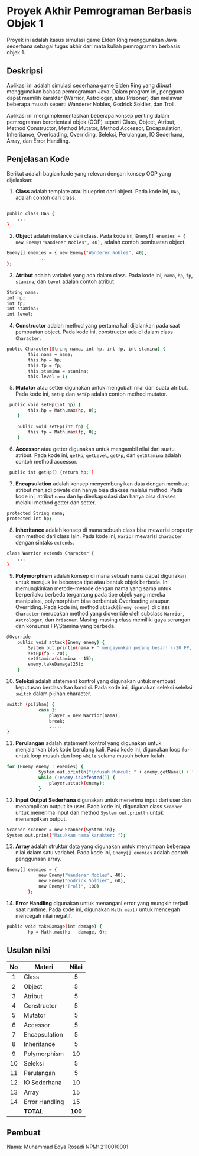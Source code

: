 # Proyek Akhir Pemrograman Berbasis Objek 1

Proyek ini adalah kasus simulasi game Elden Ring menggunakan Java sederhana sebagai tugas akhir dari mata kuliah pemrograman berbasis objek 1.

## Deskripsi

Aplikasi ini adalah simulasi sederhana game Elden Ring yang dibuat menggunakan bahasa pemrograman Java. Dalam program ini, pengguna dapat memilih karakter (Warrior, Astrologer, atau Prisoner) dan melawan beberapa musuh seperti Wanderer Nobles, Godrick Soldier, dan Troll.

Aplikasi ini mengimplementasikan beberapa konsep penting dalam pemrograman berorientasi objek (OOP) seperti Class, Object, Atribut, Method Constructor, Method Mutator, Method Accessor, Encapsulation, Inheritance, Overloading, Overriding, Seleksi, Perulangan, IO Sederhana, Array, dan Error Handling.

## Penjelasan Kode

Berikut adalah bagian kode yang relevan dengan konsep OOP yang dijelaskan:

1. **Class** adalah template atau blueprint dari object. Pada kode ini, `UAS`, adalah contoh dari class.

```bash

public class UAS {
    ...
}
```

2. **Object** adalah instance dari class. Pada kode ini, `Enemy[] enemies = { new Enemy("Wanderer Nobles", 40),` adalah contoh pembuatan object.

```bash
Enemy[] enemies = { new Enemy("Wanderer Nobles", 40),
            ...
};
```

3. **Atribut** adalah variabel yang ada dalam class. Pada kode ini, `nama`, `hp`, `fp`, `stamina`, dan `level` adalah contoh atribut.

```bash
String nama;
int hp;
int fp;
int stamina;
int level;
```

4. **Constructor** adalah method yang pertama kali dijalankan pada saat pembuatan object. Pada kode ini, constructor ada di dalam class `Character`.

```bash
public Character(String nama, int hp, int fp, int stamina) {
        this.nama = nama;
        this.hp = hp;
        this.fp = fp;
        this.stamina = stamina;
        this.level = 1;
```

5. **Mutator** atau setter digunakan untuk mengubah nilai dari suatu atribut. Pada kode ini, `setHp` dan `setFp` adalah contoh method mutator.

```bash
 public void setHp(int hp) {
        this.hp = Math.max(hp, 0);
    }

    public void setFp(int fp) {
        this.fp = Math.max(fp, 0);
    }
```

6. **Accessor** atau getter digunakan untuk mengambil nilai dari suatu atribut. Pada kode ini, `getHp`, `getLevel`, `getFp`, dan `getStamina` adalah contoh method accessor.

```bash
 public int getHp() {return hp; }
```

7. **Encapsulation** adalah konsep menyembunyikan data dengan membuat atribut menjadi private dan hanya bisa diakses melalui method. Pada kode ini, atribut `nama` dan `hp` dienkapsulasi dan hanya bisa diakses melalui method getter dan setter.

```bash
protected String nama;
protected int hp;
```

8. **Inheritance** adalah konsep di mana sebuah class bisa mewarisi property dan method dari class lain. Pada kode ini, `Warior` mewarisi `Character` dengan sintaks `extends`.

```bash
class Warrior extends Character {
    ...
}
```

9. **Polymorphism** adalah konsep di mana sebuah nama dapat digunakan untuk merujuk ke beberapa tipe atau bentuk objek berbeda. Ini memungkinkan metode-metode dengan nama yang sama untuk berperilaku berbeda tergantung pada tipe objek yang mereka manipulasi, polymorphism bisa berbentuk Overloading ataupun Overriding. Pada kode ini, method `attack(Enemy enemy)` di class `Character` merupakan method yang dioverride oleh subclass `Warrior`, `Astrologer`, dan `Prisoner`. Masing-masing class memiliki gaya serangan dan konsumsi FP/Stamina yang berbeda.


```bash
@Override
    public void attack(Enemy enemy) {
        System.out.println(nama + " mengayunkan pedang besar! (-20 FP, -15 ST)");
        setFp(fp - 20);
        setStamina(stamina - 15);
        enemy.takeDamage(25);
    }
```

10. **Seleksi** adalah statement kontrol yang digunakan untuk membuat keputusan berdasarkan kondisi. Pada kode ini, digunakan seleksi seleksi `switch` dalam pi;ihan character.

```bash
switch (pilihan) {
            case 1:
                player = new Warrior(nama);
                break;
                .....
}
```

11. **Perulangan** adalah statement kontrol yang digunakan untuk menjalankan blok kode berulang kali. Pada kode ini, digunakan loop `for` untuk loop musuh dan loop `while` selama musuh belum kalah

```bash
for (Enemy enemy : enemies) {
            System.out.println("\nMusuh Muncul: " + enemy.getNama() + " ");
            while (!enemy.isDefeated()) {
                player.attack(enemy);
            }
```

12. **Input Output Sederhana** digunakan untuk menerima input dari user dan menampilkan output ke user. Pada kode ini, digunakan class `Scanner` untuk menerima input dan method `System.out.println` untuk menampilkan output.

```bash
Scanner scanner = new Scanner(System.in);
System.out.print("Masukkan nama karakter: ");
```

13. **Array** adalah struktur data yang digunakan untuk menyimpan beberapa nilai dalam satu variabel. Pada kode ini, `Enemy[] enemies` adalah contoh penggunaan array.

```bash
Enemy[] enemies = {
            new Enemy("Wanderer Nobles", 40),
            new Enemy("Godrick Soldier", 60),
            new Enemy("Troll", 100)
        };
```

14. **Error Handling** digunakan untuk menangani error yang mungkin terjadi saat runtime. Pada kode ini, digunakan `Math.max()` untuk mencegah mencegah nilai negatif.

```bash
public void takeDamage(int damage) {
        hp = Math.max(hp - damage, 0);
```

## Usulan nilai

| No  | Materi         |  Nilai  |
| :-: | -------------- | :-----: |
|  1  | Class          |    5    |
|  2  | Object         |    5    |
|  3  | Atribut        |    5    |
|  4  | Constructor    |    5    |
|  5  | Mutator        |    5    |
|  6  | Accessor       |    5    |
|  7  | Encapsulation  |    5    |
|  8  | Inheritance    |    5    |
|  9  | Polymorphism   |   10    |
| 10  | Seleksi        |    5    |
| 11  | Perulangan     |    5    |
| 12  | IO Sederhana   |   10    |
| 13  | Array          |   15    |
| 14  | Error Handling |   15    |
|     | **TOTAL**      | **100** |

## Pembuat

Nama: Muhammad Edya Rosadi
NPM: 2110010001
